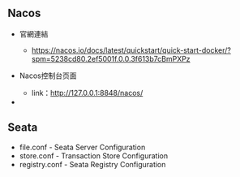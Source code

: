 
## Nacos 

- 官網連結
    - https://nacos.io/docs/latest/quickstart/quick-start-docker/?spm=5238cd80.2ef5001f.0.0.3f613b7cBmPXPz

-  Nacos控制台页面
    - link：http://127.0.0.1:8848/nacos/

- 

## Seata

- file.conf - Seata Server Configuration
- store.conf - Transaction Store Configuration
- registry.conf - Seata Registry Configuration